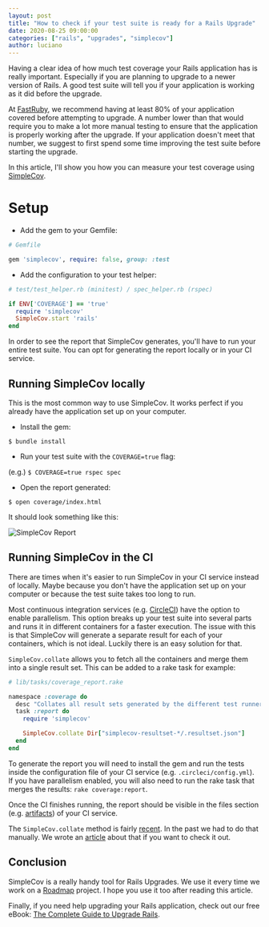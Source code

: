 ```yaml
---
layout: post
title: "How to check if your test suite is ready for a Rails Upgrade"
date: 2020-08-25 09:00:00
categories: ["rails", "upgrades", "simplecov"]
author: luciano
---
```


Having a clear idea of how much test coverage your Rails application has is really important. Especially if you are planning to upgrade to a newer version of Rails. A good test suite will tell you if your application is working as it did before the upgrade.

At [FastRuby](https://www.fastruby.io/), we recommend having at least 80% of your application covered before attempting to upgrade. A number lower than that would require you to make a lot more manual testing to ensure that the application is properly working after the upgrade. If your application doesn't meet that number, we suggest to first spend some time improving the test suite before starting the upgrade.

In this article, I'll show you how you can measure your test coverage using [SimpleCov](https://github.com/simplecov-ruby/simplecov).

<!--more-->

# Setup

- Add the gem to your Gemfile:

```ruby
# Gemfile

gem 'simplecov', require: false, group: :test
```

- Add the configuration to your test helper:

```ruby
# test/test_helper.rb (minitest) / spec_helper.rb (rspec)

if ENV['COVERAGE'] == 'true'
  require 'simplecov'
  SimpleCov.start 'rails'
end
```

In order to see the report that SimpleCov generates, you'll have to run your entire test suite. You can opt for generating the report locally or in your CI service.

## Running SimpleCov locally

This is the most common way to use SimpleCov. It works perfect if you already have the application set up on your computer.

- Install the gem:

`$ bundle install`

- Run your test suite with the `COVERAGE=true` flag:

(e.g.) `$ COVERAGE=true rspec spec`

- Open the report generated:

`$ open coverage/index.html`

It should look something like this:

<img src="/blog/assets/images/simple-cov-report.png" alt="SimpleCov Report">

## Running SimpleCov in the CI

There are times when it's easier to run SimpleCov in your CI service instead of locally. Maybe because you don't have the application set up on your computer or because the test suite takes too long to run.

Most continuous integration services (e.g. [CircleCI](https://circleci.com/)) have the option to enable parallelism. This option breaks up your test suite into several parts and runs it in different containers for a faster execution.
The issue with this is that SimpleCov will generate a separate result for each of your containers, which is not ideal. Luckily there is an easy solution for that.

`SimpleCov.collate` allows you to fetch all the containers and merge them into a single result set. This can be added to a rake task for example:

```ruby
# lib/tasks/coverage_report.rake

namespace :coverage do
  desc "Collates all result sets generated by the different test runners"
  task :report do
    require 'simplecov'

    SimpleCov.collate Dir["simplecov-resultset-*/.resultset.json"]
  end
end
```

To generate the report you will need to install the gem and run the tests inside the configuration file of your CI service (e.g. `.circleci/config.yml`). If you have parallelism enabled, you will also need to run the rake task that merges the results: `rake coverage:report`.

Once the CI finishes running, the report should be visible in the files section (e.g. [artifacts](https://circleci.com/docs/2.0/artifacts/)) of your CI service.

The `SimpleCov.collate` method is fairly [recent](https://github.com/simplecov-ruby/simplecov/pull/780). In the past we had to do that manually. We wrote an [article](https://www.fastruby.io/blog/rails/simplecov/upgrades/merging-multiple-simpleCov-coverage-results.html) about that if you want to check it out.

## Conclusion

SimpleCov is a really handy tool for Rails Upgrades. We use it every time we work on a [Roadmap](https://www.fastruby.io/roadmap) project. I hope you use it too after reading this article.

Finally, if you need help upgrading your Rails application, check out our free eBook: [The Complete Guide to Upgrade Rails](https://www.fastruby.io/).
